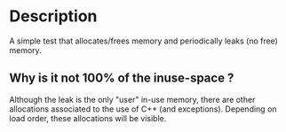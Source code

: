 # Description

A simple test that allocates/frees memory and periodically leaks (no free) memory.

## Why is it not 100% of the inuse-space ?

Although the leak is the only "user" in-use memory, there are other allocations associated to the use of C++ (and exceptions).
Depending on load order, these allocations will be visible.
